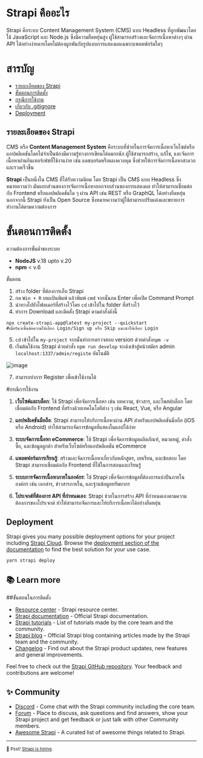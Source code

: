 # Strapi คืออะไร
Strapi คือระบบ Content Management System (CMS) แบบ Headless ที่ถูกพัฒนาโดยใช้ JavaScript และ Node.js ซึ่งมีความยืดหยุ่นสูง ผู้ใช้สามารถสร้างและจัดการเนื้อหาต่างๆ ผ่าน API ได้อย่างง่ายดายโดยไม่ต้องผูกพันกับรูปแบบการแสดงผลเฉพาะแพลตฟอร์มใดๆ
# สารบัญ
 - [รายละเอียดของ Strapi](#%E0%B8%A3%E0%B8%B2%E0%B8%A2%E0%B8%A5%E0%B8%B0%E0%B9%80%E0%B8%AD%E0%B8%B5%E0%B8%A2%E0%B8%94%E0%B8%82%E0%B8%AD%E0%B8%87%20Strapi)
 - [ขั้นตอนการติดตั้ง](#%E0%B8%82%E0%B8%B1%E0%B9%89%E0%B8%99%E0%B8%95%E0%B8%AD%E0%B8%99%E0%B8%81%E0%B8%B2%E0%B8%A3%E0%B8%95%E0%B8%B4%E0%B8%94%E0%B8%95%E0%B8%B1%E0%B9%89%E0%B8%87)
 - [กรณีการใช้งาน]((#%E0%B8%81%E0%B8%A3%E0%B8%93%E0%B8%B5%E0%B8%81%E0%B8%B2%E0%B8%A3%E0%B9%83%E0%B8%8A%E0%B9%89%E0%B8%87%E0%B8%B2%E0%B8%99))
 - [เกี่ยวกับ .gitignore](#%E0%B9%80%E0%B8%81%E0%B8%B5%E0%B9%88%E0%B8%A2%E0%B8%A7%E0%B8%81%E0%B8%B1%E0%B8%9A%20.gitignore)
 - [Deployment](#Deployment)
## รายละเอียดของ Strapi
CMS หรือ **Content Management System** คือระบบที่ช่วยในการจัดการเนื้อหาเว็บไซต์หรือแอปพลิเคชันโดยไม่จำเป็นต้องมีความรู้ทางการเขียนโค้ดมากนัก ผู้ใช้สามารถสร้าง, แก้ไข, และจัดการเนื้อหาผ่านอินเทอร์เฟซที่ใช้งานง่าย เช่น แดชบอร์ดหรือแผงควบคุม ซึ่งช่วยให้การจัดการเนื้อหาสะดวกและรวดเร็วขึ้น

**Strapi** เป็นหนึ่งใน CMS ที่ได้รับความนิยม โดย Strapi เป็น CMS แบบ Headless ซึ่งหมายความว่า มันแยกส่วนของการจัดการเนื้อหาออกจากส่วนของการแสดงผล ทำให้สามารถเชื่อมต่อกับ Frontend หรือแอปพลิเคชันใด ๆ ผ่าน API เช่น REST หรือ GraphQL ได้อย่างยืดหยุ่น นอกจากนี้ Strapi ยังเป็น Open Source ซึ่งหมายความว่าผู้ใช้สามารถปรับแต่งและขยายการทำงานได้ตามความต้องการ

# ขั้นตอนการติดตั้ง
ความต้องการขั้นต่ำของระบบ

 -  **NodeJS**  v.18 upto v.20
 - **npm**  < v.6

ขั้นตอน

 1. สร้าง folder ที่ต้องการเก็บ Strapi
 2. กด `Win + R` บนแป้นพิมพ์ แล้วพิมพ์ `cmd` จากนั้นกด Enter เพื่อเปิด Command Prompt
 3. นำทางไปยังโฟลเดอร์ที่สร้างไว้โดย `cd` เข้าไปใน folder ที่สร้างไว้
 4. ทำการ Download และติดตั้ง Strapi ตามคำสั่งดังนี้ 
```
npx create-strapi-app@latest my-project --quickstart
#เมื่อรันจะขึ้นข้อความให้เลือก Login/Sign up หรือ Skip แนะนำให้เลือก Login
```

5. `cd` เข้าไปใน `my-project` จากนั้นทำการตรวจสอบ version ด้วยคำสั่ง`npm -v`
6. เริ่มต้นใช้งาน Strapi ด้วยคำสั่ง `npm run develop` จะเด้งเข้าสู่หน้าสมัคร admin `localhost:1337/admin/registe` อัตโนมัติ

![image](https://github.com/user-attachments/assets/f301945f-3591-435b-9297-f60fae73a832)

7. สามารถทำการ Register เพื่อเข้าใช้งานได้

#กรณีการใช้งาน

1.  **เว็บไซต์และบล็อก**: ใช้ Strapi เพื่อจัดการเนื้อหา เช่น บทความ, ข่าวสาร, และโพสต์บล็อก โดยเชื่อมต่อกับ Frontend ที่สร้างด้วยเทคโนโลยีต่าง ๆ เช่น React, Vue, หรือ Angular
    
2.  **แอปพลิเคชันมือถือ**: Strapi สามารถให้บริการเนื้อหาผ่าน API สำหรับแอปพลิเคชันมือถือ (iOS หรือ Android) ทำให้สามารถจัดการข้อมูลที่แสดงในแอปได้ง่าย
    
3.  **ระบบจัดการเนื้อหา eCommerce**: ใช้ Strapi เพื่อจัดการข้อมูลผลิตภัณฑ์, หมวดหมู่, คำสั่งซื้อ, และข้อมูลลูกค้า สำหรับเว็บไซต์หรือแอปพลิเคชัน eCommerce
    
4.  **แพลตฟอร์มการเรียนรู้**: สร้างและจัดการเนื้อหาเกี่ยวกับหลักสูตร, บทเรียน, และข้อสอบ โดย Strapi สามารถเชื่อมต่อกับ Frontend ที่ใช้ในการสอนและเรียนรู้
    
5.  **ระบบการจัดการเนื้อหาภายในองค์กร**: ใช้ Strapi เพื่อจัดการข้อมูลที่ต้องการแบ่งปันภายในองค์กร เช่น เอกสาร, ข่าวสารภายใน, และฐานข้อมูลทรัพยากร
    
6.  **โปรเจกต์ที่ต้องการ API ที่กำหนดเอง**: Strapi ช่วยในการสร้าง API ที่กำหนดเองตามความต้องการของโปรเจกต์ ทำให้สามารถจัดการและให้บริการเนื้อหาได้อย่างยืดหยุ่น




## Deployment

Strapi gives you many possible deployment options for your project including [Strapi Cloud](https://cloud.strapi.io). Browse the [deployment section of the documentation](https://docs.strapi.io/dev-docs/deployment) to find the best solution for your use case.

```
yarn strapi deploy
```

## 📚 Learn more
##ขั้นตอนในการติดตั้ง

- [Resource center](https://strapi.io/resource-center) - Strapi resource center.
- [Strapi documentation](https://docs.strapi.io) - Official Strapi documentation.
- [Strapi tutorials](https://strapi.io/tutorials) - List of tutorials made by the core team and the community.
- [Strapi blog](https://strapi.io/blog) - Official Strapi blog containing articles made by the Strapi team and the community.
- [Changelog](https://strapi.io/changelog) - Find out about the Strapi product updates, new features and general improvements.

Feel free to check out the [Strapi GitHub repository](https://github.com/strapi/strapi). Your feedback and contributions are welcome!

## ✨ Community

- [Discord](https://discord.strapi.io) - Come chat with the Strapi community including the core team.
- [Forum](https://forum.strapi.io/) - Place to discuss, ask questions and find answers, show your Strapi project and get feedback or just talk with other Community members.
- [Awesome Strapi](https://github.com/strapi/awesome-strapi) - A curated list of awesome things related to Strapi.

---

<sub>🤫 Psst! [Strapi is hiring](https://strapi.io/careers).</sub>
